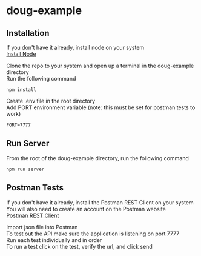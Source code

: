 # doug-example

## Installation

If you don't have it already, install node on your system  
[Install Node](https://nodejs.org/en/)

Clone the repo to your system and open up a terminal in the doug-example directory  
Run the following command

`npm install`

Create .env file in the root directory  
Add PORT environment variable (note: this must be set for postman tests to work)

`PORT=7777`

## Run Server

From the root of the doug-example directory, run the following command

`npm run server`

## Postman Tests

If you don't have it already, install the Postman REST Client on your system  
You will also need to create an account on the Postman website  
[Postman REST Client](https://www.postman.com/product/rest-client/)

Import json file into Postman  
To test out the API make sure the application is listening on port 7777  
Run each test individually and in order  
To run a test click on the test, verify the url, and click send
